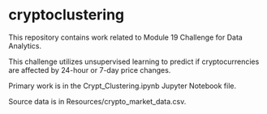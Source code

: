 # cryptoclustering

This repository contains work related to Module 19 Challenge for Data Analytics. 

This challenge utilizes unsupervised learning to predict if cryptocurrencies are affected by 24-hour or 7-day price changes.

Primary work is in the Crypt_Clustering.ipynb Jupyter Notebook file. 

Source data is in Resources/crypto_market_data.csv.